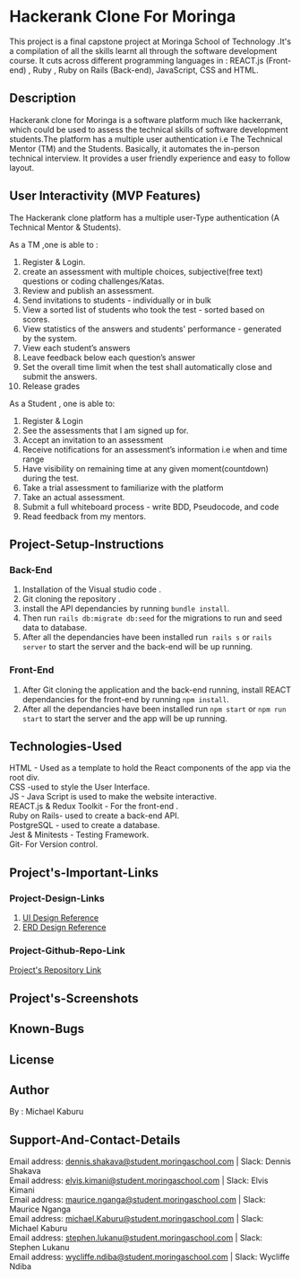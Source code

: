 # Hackerank Clone For Moringa
This project is a final capstone project at Moringa School of Technology .It's a compilation of all the skills learnt all through the software development course. It cuts across different programming languages in : REACT.js (Front-end) , Ruby , Ruby on Rails (Back-end), JavaScript, CSS and HTML.

## Description
Hackerank clone for Moringa is a software platform much like hackerrank, which could be used to assess the technical skills of software development students.The platform has a multiple user authentication i.e The Technical Mentor (TM) and the Students. Basically, it automates the in-person technical interview. It provides a user friendly experience and easy to follow layout. 

## User Interactivity (MVP Features)
The Hackerank clone platform has a multiple user-Type authentication (A Technical Mentor & Students).

As a TM ,one is able to :

1. Register & Login.
1. create an assessment with multiple choices, subjective(free text) questions or coding challenges/Katas.
1. Review and publish an assessment.
1. Send invitations to students - individually or in bulk
1. View a sorted list of students who took the test - sorted based on scores.
1. View statistics of the answers and students' performance - generated by the system.
1. View each student’s answers
1. Leave feedback below each question’s answer
1. Set the overall time limit when the test shall automatically close and submit the answers.
1. Release grades

As a Student , one is able to:

1. Register & Login 
1. See the assessments that I am signed up for.
1. Accept an invitation to an assessment
1. Receive notifications for an assessment’s information i.e when and time range
1. Have visibility on remaining time at any given moment(countdown) during the test.
1. Take a trial assessment to familiarize with the platform
1. Take an actual assessment.
1. Submit a full whiteboard process - write BDD, Pseudocode, and code
1. Read feedback from my mentors.

## Project-Setup-Instructions
### Back-End
1. Installation of the Visual studio code . 
1. Git cloning the repository .
1. install the API dependancies by running `bundle install`. 
1. Then run `rails db:migrate db:seed` for the migrations to run and seed data to database.
1. After all the dependancies have been installed run` rails s` or `rails server` to start the server and the back-end will be up running.

### Front-End
1. After Git cloning the application and the back-end running, install REACT dependancies for the front-end by running `npm install`.  
1. After all the dependancies have been installed run `npm start` or `npm run start` to start the server and the app will be up running.

## Technologies-Used
HTML - Used as a template to hold the React components of the app via the root div. <br/>
CSS -used to style the User Interface. <br/>
JS - Java Script is used to make the website interactive. <br/>
REACT.js & Redux Toolkit - For the front-end . <br/>
Ruby on Rails- used to create a back-end API. <br/>
PostgreSQL - used to create a database. <br/>
​Jest & Minitests - Testing Framework. <br/>
Git- For Version control.

## Project's-Important-Links

### Project-Design-Links
1. [UI Design Reference](https://www.figma.com/file/tUituS41lsYX94PYEnln59/Hacker-rank?node-id=1%3A2)
1. [ERD Design Reference](https://drive.google.com/file/d/1v_okCflmD6JtfT3j8mmLlkuQI4pIeukT/view)

### Project-Github-Repo-Link
[Project's Repository Link](https://github.com/TheEmerald001/Moringa-Hackerank.git)

## Project's-Screenshots

## Known-Bugs

## License

## Author

By : Michael Kaburu

## Support-And-Contact-Details

Email address: dennis.shakava@student.moringaschool.com | Slack: Dennis Shakava <br/>
Email address: elvis.kimani@student.moringaschool.com   | Slack: Elvis Kimani <br/>
Email address: maurice.nganga@student.moringaschool.com | Slack: Maurice Nganga <br/>
Email address: michael.Kaburu@student.moringaschool.com | Slack: Michael Kaburu <br/>
Email address: stephen.lukanu@student.moringaschool.com | Slack: Stephen Lukanu <br/>
Email address: wycliffe.ndiba@student.moringaschool.com | Slack: Wycliffe Ndiba 



